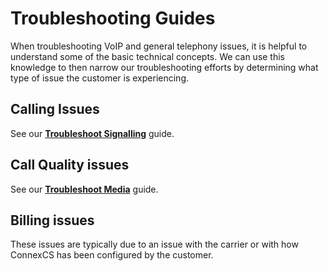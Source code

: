 # Troubleshooting Guides
When troubleshooting VoIP and general telephony issues, it is helpful to understand some of the basic technical concepts. We can use this knowledge to then narrow our troubleshooting efforts by determining what type of issue the customer is experiencing. 

## Calling Issues
See our [**Troubleshoot Signalling**](/guides/tshoot-signal) guide.

## Call Quality issues
See our [**Troubleshoot Media**](/guides/tshoot-media) guide.

## Billing issues
These issues are typically due to an issue with the carrier or with how ConnexCS has been configured by the customer. 
